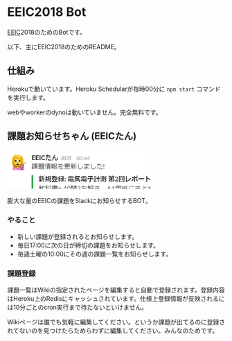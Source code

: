 # EEIC2018 Bot

[EEIC](http://www.ee.t.u-tokyo.ac.jp/)2018のためのBotです。

以下、主にEEIC2018のためのREADME。

## 仕組み

Herokuで動いています。Heroku Schedularが毎時00分に `npm start` コマンドを実行します。

webやworkerのdynoは動いていません。完全無料です。

## 課題お知らせちゃん (EEICたん)

![](images/eeic-tan.png)

膨大な量のEEICの課題をSlackにお知らせするBOT。

### やること

* 新しい課題が登録されるとお知らせします。
* 毎日17:00に次の日が締切の課題をお知らせします。
* 毎週土曜の10:00にその週の課題一覧をお知らせします。

### 課題登録

課題一覧はWikiの指定されたページを編集すると自動で登録されます。登録内容はHeroku上のRedisにキャッシュされています。仕様上登録情報が反映されるには10分ごとのcron実行まで待たないといけません。

Wikiページは誰でも気軽に編集してください。というか課題が出てるのに登録されてないのを見つけたらためらわずに編集してください。みんなのためです。

